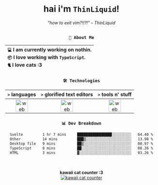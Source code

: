<div align="center">
  
  # hai i'm `ThinLiquid`!
  ###### "how to exit vim?!!?!" – ThinLiquid
  
  ### `👤 About Me`

  | `💻`  I am currently working on **nothin**.<br/>`📦`  I love working with `TypeScript`.</br>`🐈`  I love cats :3 |
  |:---|

  
  ### `🛠️ Technologies`
  
  | `>` **languages**  | `>` **glorified text editors** | `>` **tools n' stuff** |
  |:------------------:|:------------------------------:|:----------------------:|
  | <img src="https://skillicons.dev/icons?i=ts,js,svelte,astro" alt="web dev" height="40"/> | <img src="https://skillicons.dev/icons?i=vscode,neovim" alt="web dev" height="40"/> | <img src="https://skillicons.dev/icons?i=bun,figma,bash,git,photoshop" alt="web dev" height="40"/> |
  
  ### `📊 Dev Breakdown`
  
  <!--START_SECTION:waka-->

```txt
Svelte         1 hr 7 mins     ████████████████░░░░░░░░░   64.40 %
Other          14 mins         ███▒░░░░░░░░░░░░░░░░░░░░░   13.90 %
Desktop file   9 mins          ██▒░░░░░░░░░░░░░░░░░░░░░░   08.97 %
TypeScript     8 mins          ██░░░░░░░░░░░░░░░░░░░░░░░   08.26 %
HTML           3 mins          ▓░░░░░░░░░░░░░░░░░░░░░░░░   03.26 %
```

<!--END_SECTION:waka-->
  
  <br/><br/>
  <b>kawaii cat counter :3</b><br/>
  [![kawaii cat counter](https://count.getloli.com/get/@ThinLiquid?theme=moebooru)](https://moe-counter.glitch.me)
</div>

